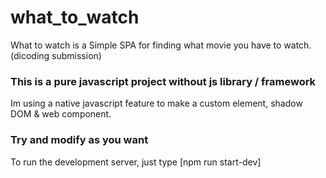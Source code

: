 # what_to_watch
What to watch is a Simple SPA for finding what movie you have to watch. (dicoding submission)

### This is a pure javascript project without js library / framework
Im using a native javascript feature to make a custom element, shadow DOM & web component.

### Try and modify as you want
To run the development server, just type [npm run start-dev]
